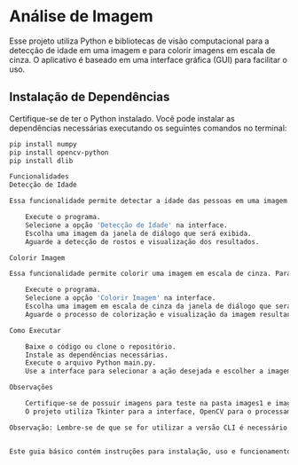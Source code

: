 # Análise de Imagem

Esse projeto utiliza Python e bibliotecas de visão computacional para a detecção de idade em uma imagem e para colorir imagens em escala de cinza. O aplicativo é baseado em uma interface gráfica (GUI) para facilitar o uso.

## Instalação de Dependências

Certifique-se de ter o Python instalado. Você pode instalar as dependências necessárias executando os seguintes comandos no terminal:

```bash
pip install numpy
pip install opencv-python
pip install dlib

Funcionalidades
Detecção de Idade

Essa funcionalidade permite detectar a idade das pessoas em uma imagem. Para utilizar:

    Execute o programa.
    Selecione a opção 'Detecção de Idade' na interface.
    Escolha uma imagem da janela de diálogo que será exibida.
    Aguarde a detecção de rostos e visualização dos resultados.

Colorir Imagem

Essa funcionalidade permite colorir uma imagem em escala de cinza. Para utilizar:

    Execute o programa.
    Selecione a opção 'Colorir Imagem' na interface.
    Escolha uma imagem em escala de cinza da janela de diálogo que será exibida.
    Aguarde o processo de colorização e visualização da imagem resultante.

Como Executar

    Baixe o código ou clone o repositório.
    Instale as dependências necessárias.
    Execute o arquivo Python main.py.
    Use a interface para selecionar a ação desejada e escolher a imagem.

Observações

    Certifique-se de possuir imagens para teste na pasta images1 e images2.
    O projeto utiliza Tkinter para a interface, OpenCV para o processamento de imagem e Dlib para detecção de rosto.

Observação: Lembre-se de que se for utilizar a versão CLI é necessário ter as imagens a serem processadas nos diretórios images1 e images2 antes de executar o programa.


Este guia básico contém instruções para instalação, uso e funcionamento do programa. Por favor, ajuste-o conforme as necessidades do seu projeto.
